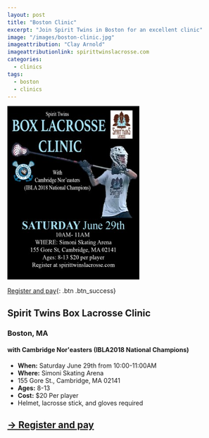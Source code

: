```yaml
---
layout: post
title: "Boston Clinic"
excerpt: "Join Spirit Twins in Boston for an excellent clinic"
image: "/images/boston-clinic.jpg"
imageattribution: "Clay Arnold"
imageattributionlink: spirittwinslacrosse.com
categories:
  - clinics
tags:
  - boston
  - clinics
---
```



[![Boston Clinic Poster](/images/boston-clinic-300x394.jpg)](/images/boston-clinic.jpg)  

[Register and pay](/registration/){: .btn .btn_success}  

## Spirit Twins Box Lacrosse Clinic
### Boston, MA
#### with Cambridge Nor'easters (IBLA2018 National Champions)

*   **When:** Saturday June 29th from 10:00-11:00AM
*   **Where:** Simoni Skating Arena
*   155 Gore St., Cambridge, MA 02141
*   **Ages:** 8-13
*   **Cost:** $20 Per player
*   Helmet, lacrosse stick, and gloves required

## [→ Register and pay](/registration/)
